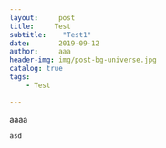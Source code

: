 ```yaml
---
layout:     post
title:     Test
subtitle:    "Test1"
date:       2019-09-12
author:     aaa
header-img: img/post-bg-universe.jpg
catalog: true
tags:
    - Test

---
```


aaaa
```
asd
```

